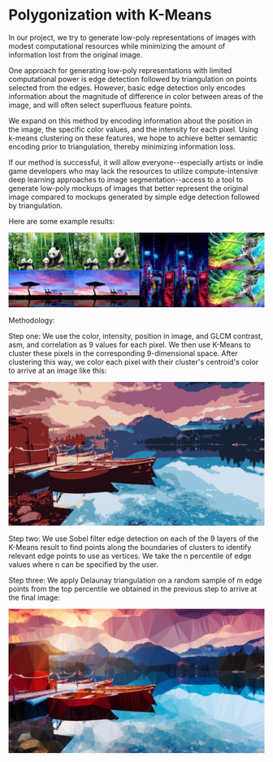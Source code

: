 # Polygonization with K-Means
In our project, we try to generate low-poly representations of images with modest computational resources while minimizing the amount of information lost from the original image.

One approach for generating low-poly representations with limited computational power is edge detection followed by triangulation on points selected from the edges. However, basic edge detection only encodes information about the magnitude of difference in color between areas of the image, and will often select superfluous feature points.

We expand on this method by encoding information about the position in the image, the specific color values, and the intensity for each pixel. Using k-means clustering on these features, we hope to achieve better semantic encoding prior to triangulation, thereby minimizing information loss. 

If our method is successful, it will allow everyone--especially artists or indie game developers who may lack the resources to utilize compute-intensive deep learning approaches to image segmentation--access to a tool to generate low-poly mockups of images that better represent the original image compared to mockups generated by simple edge detection followed by triangulation.

Here are some example results:

![Figure 1](results/examples.jpg)

Methodology:

Step one: We use the color, intensity, position in image, and GLCM contrast, asm, and correlation as 9 values for each pixel. We then use K-Means to cluster these pixels in the corresponding 9-dimensional space. After clustering this way, we color each pixel with their cluster's centroid's color to arrive at an image like this:


![Figure 2](results/boats_kmeans.jpg)

Step two: We use Sobel filter edge detection on each of the 9 layers of the K-Means result to find points along the boundaries of clusters to identify relevant edge points to use as vertices. We take the n percentile of edge values where n can be specified by the user. 

Step three: We apply Delaunay triangulation on a random sample of m edge points from the top percentile we obtained in the previous step to arrive at the final image:

![Figure 3](results/boats.jpg)
